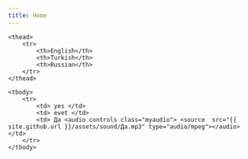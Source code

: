 ```yaml
---
title: Home
---
```


<table class="table table-bordered table-striped">
    <colgroup>
        <col class="col-xs-2">
        <col class="col-xs-6">
        <col class="col-xs-6">
    </colgroup>

    <thead>
        <tr>
            <th>English</th>
            <th>Turkish</th>
            <th>Russian</th>
        </tr>
    </thead>
    
    <tbody>
        <tr>
            <td> yes </td>
            <td> evet </td>
            <td> Да <audio controls class="myaudio"> <source  src="{{ site.github.url }}/assets/sound/Да.mp3" type="audio/mpeg"></audio></td>
        </tr>
    </tbody>
</table>
